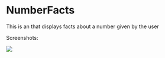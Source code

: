 # NumberFacts
This is an that displays facts about a number given by the user

Screenshots:

<p>
  <img src="https://user-images.githubusercontent.com/13454525/32729339-fc9e5e6e-c88b-11e7-8e41-93b6c92cbf50.png" />
</p>
